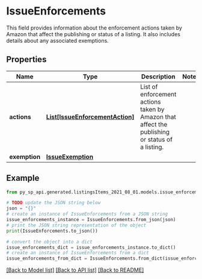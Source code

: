 # IssueEnforcements

This field provides information about the enforcement actions taken by Amazon that affect the publishing or status of a listing. It also includes details about any associated exemptions.

## Properties

Name | Type | Description | Notes
------------ | ------------- | ------------- | -------------
**actions** | [**List[IssueEnforcementAction]**](IssueEnforcementAction.md) | List of enforcement actions taken by Amazon that affect the publishing or status of a listing. | 
**exemption** | [**IssueExemption**](IssueExemption.md) |  | 

## Example

```python
from py_sp_api.generated.listingsItems_2021_08_01.models.issue_enforcements import IssueEnforcements

# TODO update the JSON string below
json = "{}"
# create an instance of IssueEnforcements from a JSON string
issue_enforcements_instance = IssueEnforcements.from_json(json)
# print the JSON string representation of the object
print(IssueEnforcements.to_json())

# convert the object into a dict
issue_enforcements_dict = issue_enforcements_instance.to_dict()
# create an instance of IssueEnforcements from a dict
issue_enforcements_from_dict = IssueEnforcements.from_dict(issue_enforcements_dict)
```
[[Back to Model list]](../README.md#documentation-for-models) [[Back to API list]](../README.md#documentation-for-api-endpoints) [[Back to README]](../README.md)


